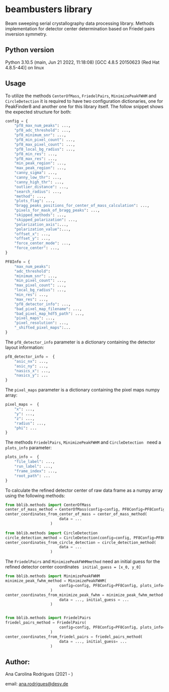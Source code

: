 # beambusters library

Beam sweeping serial crystallography data processing library. Methods implementation for detector center determination based on Friedel pairs inversion symmetry. 

## Python version

Python 3.10.5 (main, Jun 21 2022, 11:18:08) [GCC 4.8.5 20150623 (Red Hat 4.8.5-44)] on linux


## Usage

To utilize the methods `CenterOfMass`,  `FriedelPairs`, `MinimizePeakFWHM`  and `CircleDetection` it is required to have two configuration dictionaries, one for PeakFinder8 and another one for this library itself. The follow snippet shows the expected structure for both:
```python
config = {
	"pf8_max_num_peaks": ...,
	"pf8_adc_threshold": ...,
	"pf8_minimum_snr": ...,
	"pf8_min_pixel_count": ...,
	"pf8_max_pixel_count": ...,
	"pf8_local_bg_radius": ...,
	"pf8_min_res": ...,
	"pf8_max_res": ...,
	"min_peak_region": ...,
	"max_peak_region": ...,
	"canny_sigma": ...,
	"canny_low_thr": ...,
	"canny_high_thr": ...,
	"outlier_distance": ...,
	"search_radius": ...,
	"method": ...,
    "plots_flag": ...,
	"bragg_peaks_positions_for_center_of_mass_calculation": ...,
	"pixels_for_mask_of_bragg_peaks": ...,
	"skipped_methods": ...,
	"skipped_polarization": ...,
	"polarization_axis":...,
	"polarization_value":...,
	"offset_x": ...,
	"offset_y": ...,
	"force_center_mode": ...,
	"force_center": ...,
}

PF8Info = {
	"max_num_peaks": 
	"adc_threshold": 
	"minimum_snr": ...,
	"min_pixel_count": ...,
	"max_pixel_count": ...,
	"local_bg_radius": ...,
	"min_res": ...,
	"max_res": ...,
	"pf8_detector_info": ...,
	"bad_pixel_map_filename": ...,
	"bad_pixel_map_hdf5_path": ...,
	"pixel_maps": ...,
	"pixel_resolution": ...,
	"_shifted_pixel_maps":...
}
```

The `pf8_detector_info` parameter is a dictionary containing the detector layout information:
```python
pf8_detector_info =  {
	"asic_nx": ...,
	"asic_ny": ...,
	"nasics_x": ...,
	"nasics_y": ...
} 
```

The `pixel_maps` parameter is a dictionary containing the pixel maps numpy array:
```python
pixel_maps =  {
	"x": ...,
	"y": ...,
	"z": ...,
	"radius": ...,
	"phi": ...
} 
```

The methods `FriedelPairs`, `MinimizePeakFWHM` and  `CircleDetection ` need a `plots_info` parameter:
```python
plots_info =  {
	"file_label": ...,
	"run_label": ...,
	"frame_index": ...,
	"root_path": ...
}
```
To calculate the refined detector center of raw data frame as a numpy array using the following methods: 

```python
from bblib.methods import CenterOfMass
center_of_mass_method = CenterOfMass(config=config, PF8Config=PF8Config)
center_coordinates_from_center_of_mass = center_of_mass_method(
                        data = ...
                    )
                    
from bblib.methods import CircleDetection
circle_detection_method = CircleDetection(config=config, PF8Config=PF8Config, plots_info=plots_info)
center_coordinates_from_circle_detection = circle_detection_method(
                        data = ...
                    )
``` 

The `FriedelPairs` and `MinimizePeakFWHMmethod` need an initial guess for the refined detector center coordinates ` initial_guess = [x_0, y_0]`

```python          
from bblib.methods import MinimizePeakFWHM
minimize_peak_fwhm_method = MinimizePeakFWHM(
                        config=config, PF8Config=PF8Config, plots_info=plots_info
                    )
center_coordinates_from_minimize_peak_fwhm = minimize_peak_fwhm_method(
                        data = ..., initial_guess = ...
                    )


from bblib.methods import FriedelPairs
friedel_pairs_method = FriedelPairs(
                        config=config, PF8Config=PF8Config, plots_info=plots_info
                    )
center_coordinates_from_friedel_pairs = friedel_pairs_method(
                        data = ..., initial_guess= ...
                    )
```         
## Author:

Ana Carolina Rodrigues (2021 - )

email: ana.rodrigues@desy.de



